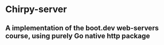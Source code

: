 # Chirpy-server

## A implementation of the boot.dev web-servers course, using purely Go native http package
